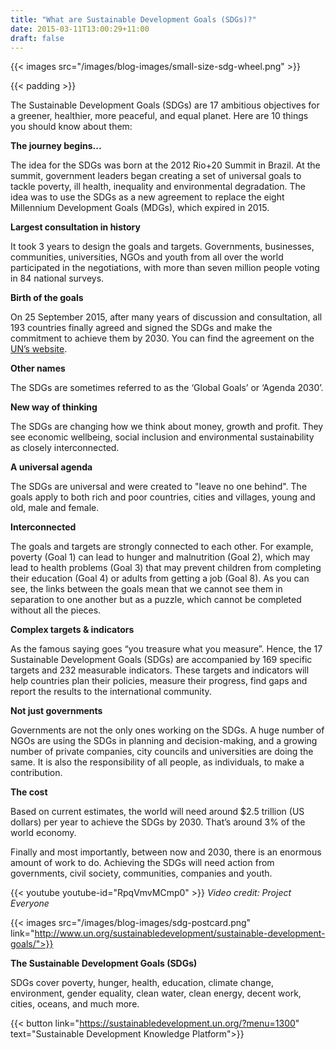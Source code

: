 ```yaml
---
title: "What are Sustainable Development Goals (SDGs)?"
date: 2015-03-11T13:00:29+11:00
draft: false
---
```

{{< images src="/images/blog-images/small-size-sdg-wheel.png" >}}

{{< padding >}}

The Sustainable Development Goals (SDGs) are 17 ambitious objectives for a greener, healthier, more peaceful, and equal planet. Here are 10 things you should know about them:

  

**The journey begins...**

The idea for the SDGs was born at the 2012 Rio+20 Summit in Brazil. At the summit, government leaders began creating a set of universal goals to tackle poverty, ill health, inequality and environmental degradation. The idea was to use the SDGs as a new agreement to replace the eight Millennium Development Goals (MDGs), which expired in 2015.

  

**Largest consultation in history**

It took 3 years to design the goals and targets. Governments, businesses, communities, universities, NGOs and youth from all over the world participated in the negotiations, with more than seven million people voting in 84 national surveys.

  

**Birth of the goals**

On 25 September 2015, after many years of discussion and consultation, all 193 countries finally agreed and signed the SDGs and make the commitment to achieve them by 2030. You can find the agreement on the [UN’s website](https://sustainabledevelopment.un.org/post2015/transformingourworld).

  

**Other names**

The SDGs are sometimes referred to as the ‘Global Goals’ or ‘Agenda 2030’.

  

**New way of thinking**

The SDGs are changing how we think about money, growth and profit. They see economic wellbeing, social inclusion and environmental sustainability as closely interconnected.

  

**A universal agenda**

The SDGs are universal and were created to "leave no one behind". The goals apply to both rich and poor countries, cities and villages, young and old, male and female.

  

**Interconnected**

The goals and targets are strongly connected to each other. For example, poverty (Goal 1) can lead to hunger and malnutrition (Goal 2), which may lead to health problems (Goal 3) that may prevent children from completing their education (Goal 4) or adults from getting a job (Goal 8). As you can see, the links between the goals mean that we cannot see them in separation to one another but as a puzzle, which cannot be completed without all the pieces.

  

**Complex targets & indicators**

As the famous saying goes “you treasure what you measure”. Hence, the 17 Sustainable Development Goals (SDGs) are accompanied by 169 specific targets and 232 measurable indicators. These targets and indicators will help countries plan their policies, measure their progress, find gaps and report the results to the international community.

  

**Not just governments**

Governments are not the only ones working on the SDGs. A huge number of NGOs are using the SDGs in planning and decision-making, and a growing number of private companies, city councils and universities are doing the same. It is also the responsibility of all people, as individuals, to make a contribution.

  

**The cost**

Based on current estimates, the world will need around $2.5 trillion (US dollars) per year to achieve the SDGs by 2030. That’s around 3% of the world economy.

  

Finally and most importantly, between now and 2030, there is an enormous amount of work to do. Achieving the SDGs will need action from governments, civil society, communities, companies and youth.

  
{{< youtube youtube-id="RpqVmvMCmp0" >}}
*Video credit: Project Everyone*


{{< images src="/images/blog-images/sdg-postcard.png" link="http://www.un.org/sustainabledevelopment/sustainable-development-goals/">}}


**The Sustainable Development Goals (SDGs)**

SDGs cover poverty, hunger, health, education, climate change, environment, gender equality, clean water, clean energy, decent work, cities, oceans, and much more.

{{< button link="https://sustainabledevelopment.un.org/?menu=1300" text="Sustainable Development Knowledge Platform">}}